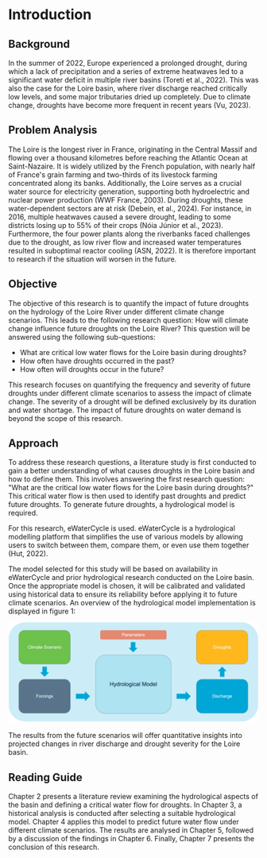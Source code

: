 # Introduction

## Background

In the summer of 2022, Europe experienced a prolonged drought, during which a lack of precipitation
and a series of extreme heatwaves led to a significant water deficit in multiple river basins (Toreti et al.,
2022). This was also the case for the Loire basin, where river discharge reached critically low levels,
and some major tributaries dried up completely. Due to climate change, droughts have become more
frequent in recent years (Vu, 2023).

## Problem Analysis
The Loire is the longest river in France, originating in the Central Massif and flowing over a thousand
kilometres before reaching the Atlantic Ocean at Saint-Nazaire. It is widely utilized by the French
population, with nearly half of France's grain farming and two-thirds of its livestock farming concentrated
along its banks. Additionally, the Loire serves as a crucial water source for electricity generation,
supporting both hydroelectric and nuclear power production (WWF France, 2003).
During droughts, these water-dependent sectors are at risk (Debein, et al., 2024). For instance, in 2016,
multiple heatwaves caused a severe drought, leading to some districts losing up to 55% of their crops
(Nóia Júnior et al., 2023). Furthermore, the four power plants along the riverbanks faced challenges
due to the drought, as low river flow and increased water temperatures resulted in suboptimal reactor
cooling (ASN, 2022). It is therefore important to research if the situation will worsen in the future.

## Objective
The objective of this research is to quantify the impact of future droughts on the hydrology of the Loire
River under different climate change scenarios. This leads to the following research question: How will
climate change influence future droughts on the Loire River? This question will be answered using the
following sub-questions:
- What are critical low water flows for the Loire basin during droughts?
- How often have droughts occurred in the past?
- How often will droughts occur in the future?

This research focuses on quantifying the frequency and severity of future droughts under different
climate scenarios to assess the impact of climate change. The severity of a drought will be defined
exclusively by its duration and water shortage. The impact of future droughts on water demand is
beyond the scope of this research.

## Approach

To address these research questions, a literature study is first conducted to gain a better understanding
of what causes droughts in the Loire basin and how to define them. This involves answering the first
research question: "What are the critical low water flows for the Loire basin during droughts?" This
critical water flow is then used to identify past droughts and predict future droughts. To generate future
droughts, a hydrological model is required.


For this research, eWaterCycle is used. eWaterCycle is a hydrological modelling platform that simplifies
the use of various models by allowing users to switch between them, compare them, or even use them
together (Hut, 2022).

The model selected for this study will be based on availability in eWaterCycle and prior hydrological
research conducted on the Loire basin. Once the appropriate model is chosen, it will be calibrated and
validated using historical data to ensure its reliability before applying it to future climate scenarios. An
overview of the hydrological model implementation is displayed in figure 1:

![figure1](figures/figure1.png)

The results from the future scenarios will offer quantitative insights into projected changes in river
discharge and drought severity for the Loire basin.

## Reading Guide

Chapter 2 presents a literature review examining the hydrological aspects of the basin and defining a
critical water flow for droughts. In Chapter 3, a historical analysis is conducted after selecting a suitable
hydrological model. Chapter 4 applies this model to predict future water flow under different climate
scenarios. The results are analysed in Chapter 5, followed by a discussion of the findings in Chapter 6.
Finally, Chapter 7 presents the conclusion of this research.
